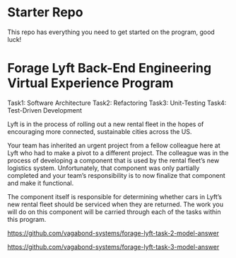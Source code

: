 # Starter Repo
This repo has everything you need to get started on the program, good luck!

# Forage Lyft Back-End Engineering Virtual Experience Program

Task1: Software Architecture 
Task2: Refactoring 
Task3: Unit-Testing 
Task4: Test-Driven Development

Lyft is in the process of rolling out a new rental fleet in the hopes of encouraging more connected, sustainable cities across the US.

Your team has inherited an urgent project from a fellow colleague here at Lyft who had to make a pivot to a different project. The colleague was in the process of developing a component that is used by the rental fleet’s new logistics system. Unfortunately, that component was only partially completed and your team’s responsibility is to now finalize that component and make it functional.

The component itself is responsible for determining whether cars in Lyft’s new rental fleet should be serviced when they are returned. The work you will do on this component will be carried through each of the tasks within this program.


https://github.com/vagabond-systems/forage-lyft-task-2-model-answer

https://github.com/vagabond-systems/forage-lyft-task-3-model-answer
